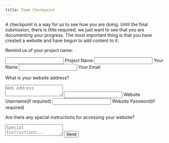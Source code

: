 ```yaml
---
title: Team Checkpoint
---
```


A checkpoint is a way for us to see how you are doing.  Until the final submission, there is little required; we just want to see that you are documenting your progress.  The most important thing is that you have created a website and have begun to add content to it.

<form action="//formspree.io/{{site.contact_email}}" method="POST">
  <input type='hidden' name='form_name' value='team checkpoint' />

  Remind us of your project name:

  <span class="input">
    <input type="text" name="project_name" value="" class="input__field">
    <label class="input__label">
      <span class="input__label-content">Project Name</span>
    </label>
  </span>

  <span class="input">
    <input type="text" name="captain_name" value="" class="input__field">
    <label class="input__label">
      <span class="input__label-content">Your Name</span>
    </label>
  </span>

  <span class="input">
    <input type="text" name="_replyto" value="" class="input__field">
    <label class="input__label">
      <span class="input__label-content">Your Email</span>
    </label>
  </span>

  What is your website address?
  <textarea name="website" placeholder="Web Address"></textarea>

  <span class="input">
    <input type="text" name="website_user_name" value="" class="input__field">
    <label class="input__label">
      <span class="input__label-content">Website Username(if required)</span>
    </label>
  </span>

  <span class="input">
    <input type="password" name="website_password" value="" class="input__field">
    <label class="input__label">
      <span class="input__label-content">Website Password(if required)</span>
    </label>
  </span>

  Are there any special instructions for accessing your website?
  <textarea name="special_instructions" placeholder="Special Instructions..."></textarea>

  <input type='hidden' name='_next' value='{{ site.form_redirect }}' />
  <input type='hidden' name='_subject' value='[popupcad submission]team checkpoint' />
  <input type='text' name='_gotcha' value='' style="display:none"/>
  <input type='submit' value='Send' class="btn btn-1 black"/>
</form>
